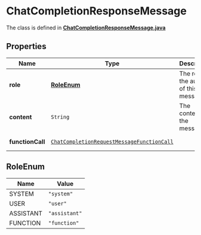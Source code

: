 

# ChatCompletionResponseMessage

The class is defined in **[ChatCompletionResponseMessage.java](../../src/main/java/org/openapitools/model/ChatCompletionResponseMessage.java)**

## Properties

Name | Type | Description | Notes
------------ | ------------- | ------------- | -------------
**role** | [**RoleEnum**](#RoleEnum) | The role of the author of this message. | 
**content** | `String` | The contents of the message. |  [optional property]
**functionCall** | [`ChatCompletionRequestMessageFunctionCall`](ChatCompletionRequestMessageFunctionCall.md) |  |  [optional property]

## RoleEnum

Name | Value
---- | -----
SYSTEM | `"system"`
USER | `"user"`
ASSISTANT | `"assistant"`
FUNCTION | `"function"`




